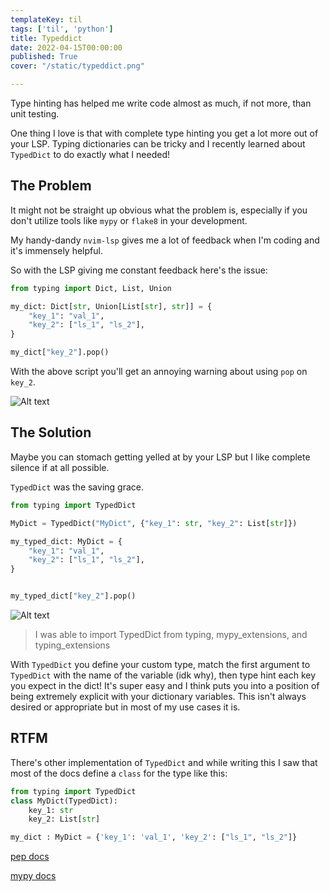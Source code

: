 ```yaml
---
templateKey: til
tags: ['til', 'python']
title: Typeddict
date: 2022-04-15T00:00:00
published: True
cover: "/static/typeddict.png"

---
```


Type hinting has helped me write code almost as much, if not more, than unit testing.

One thing I love is that with complete type hinting you get a lot more out of your LSP.
Typing dictionaries can be tricky and I recently learned about `TypedDict` to do exactly what I needed!


## The Problem

It might not be straight up obvious what the problem is, especially if you don't utilize tools like `mypy` or `flake8` in your development.

My handy-dandy `nvim-lsp` gives me a lot of feedback when I'm coding and it's immensely helpful.

So with the LSP giving me constant feedback here's the issue:

```python
from typing import Dict, List, Union

my_dict: Dict[str, Union[List[str], str]] = {
    "key_1": "val_1",
    "key_2": ["ls_1", "ls_2"],
}

my_dict["key_2"].pop()
```

With the above script you'll get an annoying warning about using `pop` on `key_2`.


![Alt text](/images/typed-dict-warning.png "dict-warning")


## The Solution

Maybe you can stomach getting yelled at by your LSP but I like complete silence if at all possible.

`TypedDict`  was the saving grace.

```python
from typing import TypedDict

MyDict = TypedDict("MyDict", {"key_1": str, "key_2": List[str]})

my_typed_dict: MyDict = {
    "key_1": "val_1",
    "key_2": ["ls_1", "ls_2"],
}


my_typed_dict["key_2"].pop()
```

![Alt text](/images/typed-dict.png "typeddict")

> I was able to import TypedDict from typing, mypy_extensions, and typing_extensions

With `TypedDict` you define your custom type, match the first argument to `TypedDict` with the name of the variable (idk why), then type hint each key you expect in the dict!
It's super easy and I think puts you into a position of being extremely explicit with your dictionary variables. 
This isn't always desired or appropriate but in most of my use cases it is.

## RTFM

There's other implementation of `TypedDict` and while writing this I saw that most of the docs define a `class` for the type like this:

```python
from typing import TypedDict
class MyDict(TypedDict):
    key_1: str
    key_2: List[str]

my_dict : MyDict = {'key_1': 'val_1', 'key_2': ["ls_1", "ls_2"]}

```

[pep docs](https://peps.python.org/pep-0589/)

[mypy docs](https://mypy.readthedocs.io/en/latest/more_types.html#typeddict)
